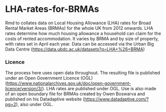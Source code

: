 # LHA-rates-for-BRMAs
Rmd to collates data on Local Housing Allowance (LHA) rates for Broad Rental Market Areas (BRMAs) for the whole UK from 2012 onwards. LHA rates determine how much housing allowance a household can claim for the costs of rented accommodation. It varies by BRMA and by size of property, with rates set in April each year. Data can be accessed via the Urban Big Data Centre (https://data.ubdc.ac.uk/datasets?q=LHA+%26+BRMA)

### Licence
The process here uses open data throughout. The resulting file is published under an Open Government Licence (OGL)  (https://www.nationalarchives.gov.uk/doc/open-government-licence/version/3/). LHA rates are published under OGL. Use is also made of an open boundary file for BRMAs created by Owen Boswarva and published on his Datadaptive website (https://www.datadaptive.com/?pg=2), also under OGL. 
